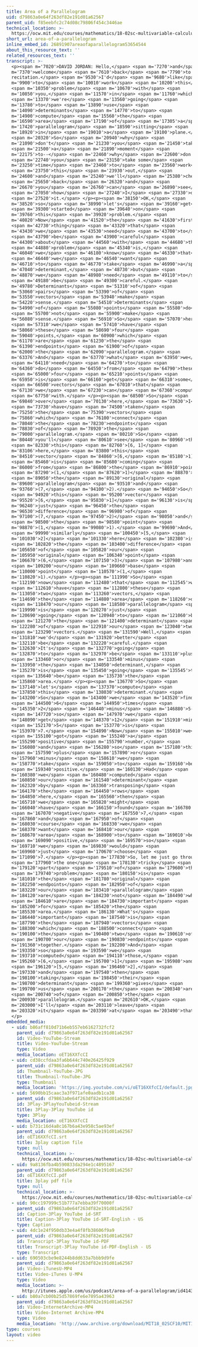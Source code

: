 ```yaml
---
title: Area of a Parallelogram
uid: d79863a0e64f263df82e191d01a62567
parent_uid: f85eebfc2c74d08c79806f454c3446ae
technical_location: >-
  https://ocw.mit.edu/courses/mathematics/18-02sc-multivariable-calculus-fall-2010/1.-vectors-and-matrices/part-a-vectors-determinants-and-planes/session-5-area-and-determinants-in-2d/area-of-a-parallelogram
short_url: area-of-a-parallelogram
inline_embed_id: 26891907areaofaparallelogram53654544
about_this_resource_text: ''
related_resources_text: ''
transcript: >-
  <p><span m='7020'>DAVID JORDAN: Hello,</span> <span m='7270'>and</span> <span
  m='7370'>welcome</span> <span m='7610'>back</span> <span m='7790'>to
  recitation.</span> <span m='9530'>I'd</span> <span m='9680'>like</span> <span
  m='9900'>to</span> <span m='10010'>work</span> <span m='10200'>this</span>
  <span m='10350'>problem</span> <span m='10670'>with</span> <span
  m='10850'>you,</span> <span m='11570'>in</span> <span m='11760'>which</span>
  <span m='13370'>we're</span> <span m='13560'>going</span> <span
  m='13780'>to</span> <span m='13890'>use</span> <span
  m='14090'>determinants</span> <span m='14770'>to</span> <span
  m='14900'>compute</span> <span m='15560'>the</span> <span
  m='16590'>area</span> <span m='17190'>of</span> <span m='17305'>a</span> <span
  m='17420'>parallelogram</span> <span m='18590'>sitting</span> <span
  m='18920'>in</span> <span m='19010'>a</span> <span m='19100'>plane.</span>
  <span m='20320'>So</span> <span m='20940'>why</span> <span
  m='21090'>don't</span> <span m='21230'>you</span> <span m='21450'>take</span>
  <span m='21500'>a</span> <span m='21890'>moment</span> <span
  m='22175'>to--</span> <span m='22460'>why</span> <span m='22600'>don't</span>
  <span m='22740'>you</span> <span m='23150'>take some</span> <span
  m='23250'>time</span> <span m='23460'>to</span> <span m='23560'>work</span>
  <span m='23750'>this</span> <span m='23930'>out,</span> <span
  m='24600'>and</span> <span m='25240'>we'll</span> <span m='25380'>check</span>
  <span m='25650'>back</span> <span m='26320'>and</span> <span
  m='26670'>you</span> <span m='26760'>can</span> <span m='26890'>see</span>
  <span m='27050'>how</span> <span m='27240'>I</span> <span m='27330'>did</span>
  <span m='27520'>it.</span> </p><p><span m='38150'>OK,</span> <span
  m='38520'>so</span> <span m='38990'>let's</span> <span m='39160'>get</span>
  <span m='39300'>started</span> <span m='39640'>on</span> <span
  m='39760'>this</span> <span m='39920'>problem.</span> <span
  m='40820'>Now</span> <span m='41520'>the</span> <span m='41630'>first</span>
  <span m='42730'>thing</span> <span m='43320'>that</span> <span
  m='43430'>we</span> <span m='43530'>need</span> <span m='43700'>to</span>
  <span m='43790'>be</span> <span m='43900'>careful</span> <span
  m='44300'>about</span> <span m='44560'>with</span> <span m='44680'>this</span>
  <span m='44880'>problem</span> <span m='45340'>is,</span> <span
  m='46040'>we</span> <span m='46180'>know</span> <span m='46330'>that</span>
  <span m='46440'>we</span> <span m='46540'>want</span> <span
  m='46710'>to</span> <span m='46770'>take</span> <span m='46990'>a</span> <span
  m='47040'>determinant,</span> <span m='48730'>but</span> <span
  m='48870'>we</span> <span m='48980'>need</span> <span m='49110'>to</span>
  <span m='49180'>be</span> <span m='49300'>careful.</span> <span
  m='49780'>Determinants</span> <span m='51310'>of</span> <span
  m='53060'>pairs</span> <span m='53390'>of</span> <span
  m='53550'>vectors</span> <span m='53940'>make</span> <span
  m='54220'>sense.</span> <span m='54510'>Determinants</span> <span
  m='54990'>of</span> <span m='55080'>points</span> <span m='55580'>do</span>
  <span m='55700'>not</span> <span m='55900'>make</span> <span
  m='56080'>sense.</span> <span m='56910'>So</span> <span m='57070'>here</span>
  <span m='57310'>we</span> <span m='57410'>have</span> <span
  m='58060'>these</span> <span m='58690'>four</span> <span
  m='59040'>points,</span> <span m='60900'>which</span> <span
  m='61170'>are</span> <span m='61230'>the</span> <span
  m='61390'>endpoints</span> <span m='61900'>of</span> <span
  m='62000'>the</span> <span m='62090'>parallelogram.</span> <span
  m='63376'>And</span> <span m='63770'>what</span> <span m='63950'>we</span>
  <span m='64110'>need</span> <span m='64270'>to</span> <span
  m='64360'>do</span> <span m='64550'>from</span> <span m='64790'>these</span>
  <span m='65000'>four</span> <span m='65210'>points</span> <span
  m='65950'>is</span> <span m='66160'>get</span> <span m='66310'>some</span>
  <span m='66500'>vectors</span> <span m='67010'>that</span> <span
  m='67130'>we</span> <span m='67230'>can</span> <span m='67360'>compute</span>
  <span m='67750'>with.</span> </p><p><span m='68500'>So</span> <span
  m='69840'>over</span> <span m='70130'>here,</span> <span m='73630'>I</span>
  <span m='73730'>have</span> <span m='74500'>taken</span> <span
  m='75250'>the</span> <span m='75390'>vectors</span> <span
  m='75860'>which</span> <span m='76100'>connect</span> <span
  m='78040'>the</span> <span m='78230'>endpoints</span> <span
  m='78830'>of</span> <span m='78920'>the</span> <span
  m='79000'>parallelogram.</span> <span m='80210'>So</span> <span
  m='80440'>you'll</span> <span m='80610'>see</span> <span m='80960'>that</span>
  <span m='82330'>this</span> <span m='82760'>[6, 1]</span> <span
  m='83106'>here,</span> <span m='83800'>this</span> <span
  m='84510'>vector</span> <span m='84860'>[6,</span> <span m='85180'>1]</span>
  <span m='85460'>is</span> <span m='85680'>coming</span> <span
  m='86000'>from</span> <span m='86800'>the</span> <span m='86910'>point</span>
  <span m='87290'>(1,</span> <span m='87620'>1)</span> <span m='88870'>in</span>
  <span m='89050'>the</span> <span m='89130'>original</span> <span
  m='89600'>parallelogram</span> <span m='93510'>and</span> <span
  m='93760'>(7,</span> <span m='94100'>2).</span> <span m='94650'>So</span>
  <span m='94920'>this</span> <span m='95200'>vector</span> <span
  m='95520'>[6,</span> <span m='95830'>1]</span> <span m='96130'>is</span> <span
  m='96240'>just</span> <span m='96450'>the</span> <span
  m='96530'>difference</span> <span m='96980'>of</span> <span
  m='97100'>(7,</span> <span m='97450'>2)</span> <span m='98050'>and</span>
  <span m='98500'>the</span> <span m='98580'>point</span> <span
  m='98870'>(1,</span> <span m='99080'>1).</span> <span m='99690'>And</span>
  <span m='99990'>similarly</span> <span m='100450'>[5,</span> <span
  m='101030'>2]</span> <span m='101330'>here</span> <span m='102380'>is</span>
  <span m='102820'>the</span> <span m='103400'>difference</span> <span
  m='105650'>of</span> <span m='105820'>our</span> <span
  m='105950'>original</span> <span m='106340'>point</span> <span
  m='106670'>(6,</span> <span m='107150'>3)</span> <span m='107980'>and</span>
  <span m='109200'>our</span> <span m='109660'>base</span> <span
  m='110000'>point</span> <span m='110570'>(1,</span> <span
  m='110820'>1).</span> </p><p><span m='111990'>So</span> <span
  m='112190'>now</span> <span m='112480'>that</span> <span m='112545'>we</span>
  <span m='112610'>have</span> <span m='112800'>these</span> <span
  m='113050'>two</span> <span m='113260'>vectors,</span> <span
  m='114690'>the</span> <span m='114880'>area</span> <span m='118260'>of</span>
  <span m='118470'>our</span> <span m='118580'>parallelogram</span> <span
  m='119990'>is</span> <span m='120270'>just</span> <span
  m='120690'>going</span> <span m='120940'>to</span> <span m='121060'>be</span>
  <span m='121270'>the</span> <span m='121400'>determinant</span> <span
  m='122280'>of</span> <span m='122910'>our</span> <span m='123040'>two</span>
  <span m='123290'>vectors.</span> <span m='131590'>Well,</span> <span
  m='131810'>we'd</span> <span m='131920'>better</span> <span
  m='132110'>be</span> <span m='132220'>careful.</span> <span
  m='132630'>It's</span> <span m='132770'>going</span> <span
  m='132870'>to</span> <span m='132970'>be</span> <span m='133110'>plus</span>
  <span m='133460'>or</span> <span m='133540'>minus</span> <span
  m='133950'>the</span> <span m='134050'>determinant,</span> <span
  m='135270'>is</span> <span m='135450'>going</span> <span m='135545'>to</span>
  <span m='135640'>be</span> <span m='135730'>the</span> <span
  m='135860'>area.</span> </p><p><span m='136770'>So</span> <span
  m='137140'>let's</span> <span m='137370'>compute</span> <span
  m='137850'>this</span> <span m='138030'>determinant.</span> <span
  m='143200'>So</span> <span m='143400'>we</span> <span m='143520'>find</span>
  <span m='144500'>6</span> <span m='144950'>times</span> <span
  m='145350'>2</span> <span m='146440'>minus</span> <span m='146880'>5--</span>
  <span m='147720'>so</span> <span m='147970'>we</span> <span
  m='148090'>get</span> <span m='148370'>12</span> <span m='151910'>minus</span>
  <span m='152170'>5</span> <span m='153770'>is</span> <span
  m='153970'>7.</span> <span m='154890'>Now</span> <span m='155010'>we</span>
  <span m='155100'>got</span> <span m='155240'>a</span> <span
  m='155290'>positive</span> <span m='155790'>number,</span> <span
  m='156080'>and</span> <span m='156280'>so</span> <span m='157180'>this</span>
  <span m='157590'>plus</span> <span m='157890'>or</span> <span
  m='157960'>minus</span> <span m='158610'>we</span> <span
  m='158770'>take</span> <span m='159050'>to</span> <span m='159160'>be</span>
  <span m='159340'>positive.</span> <span m='160130'>Had</span> <span
  m='160380'>we</span> <span m='160480'>computed</span> <span
  m='160850'>our</span> <span m='161540'>determinant</span> <span
  m='162320'>by</span> <span m='163360'>transposing</span> <span
  m='164170'>the</span> <span m='164450'>rows</span> <span
  m='164850'>here,</span> <span m='165560'>then</span> <span
  m='165710'>we</span> <span m='165820'>might</span> <span
  m='166040'>have</span> <span m='166150'>found</span> <span m='166780'>a</span>
  <span m='167070'>negative</span> <span m='167550'>7,</span> <span
  m='167860'>and</span> <span m='167950'>of</span> <span
  m='168030'>course</span> <span m='168330'>we</span> <span
  m='168370'>want</span> <span m='168410'>our</span> <span
  m='168670'>area</span> <span m='168900'>to</span> <span m='169010'>be</span>
  <span m='169090'>positive,</span> <span m='169570'>so</span> <span
  m='169710'>we</span> <span m='169830'>would</span> <span
  m='169960'>just</span> <span m='170670'>choose</span> <span
  m='171090'>7.</span> </p><p><span m='177830'>So, let me just go through</span>
  <span m='177960'>the one</span> <span m='178130'>tricky</span> <span
  m='179120'>part</span> <span m='179510'>of</span> <span m='179600'>this</span>
  <span m='179740'>problem</span> <span m='180150'>is</span> <span
  m='181010'>the</span> <span m='181780'>original</span> <span
  m='182250'>endpoints</span> <span m='182950'>of</span> <span
  m='183220'>our</span> <span m='183410'>parallelogram</span> <span
  m='184120'>are</span> <span m='184230'>not</span> <span m='184490'>what</span>
  <span m='184610'>are</span> <span m='184730'>important</span> <span
  m='185200'>for</span> <span m='185420'>the</span> <span
  m='185530'>area.</span> <span m='186130'>What's</span> <span
  m='186440'>important</span> <span m='187540'>is</span> <span
  m='187790'>the</span> <span m='187940'>vectors</span> <span
  m='188300'>which</span> <span m='188500'>connect</span> <span
  m='190100'>the</span> <span m='190400'>two</span> <span m='190610'>of</span>
  <span m='190700'>our</span> <span m='190830'>endpoints</span> <span
  m='191360'>together.</span> <span m='192200'>And</span> <span
  m='193350'>so</span> <span m='193590'>we</span> <span
  m='193710'>computed</span> <span m='194110'>those,</span> <span
  m='195260'>[6,</span> <span m='195700'>1]</span> <span m='195980'>and</span>
  <span m='196120'>[5,</span> <span m='196460'>2],</span> <span
  m='197330'>and</span> <span m='197540'>then</span> <span
  m='198100'>taking</span> <span m='198450'>their</span> <span
  m='198700'>determinant</span> <span m='199360'>gives</span> <span
  m='199700'>us</span> <span m='200170'>the</span> <span m='200340'>area</span>
  <span m='200740'>of</span> <span m='200850'>the</span> <span
  m='200930'>parallelogram.</span> <span m='202610'>OK,</span> <span
  m='203000'>I'll</span> <span m='203110'>leave</span> <span
  m='203320'>it</span> <span m='203390'>at</span> <span m='203490'>that.</span>
  </p>
embedded_media:
  - uid: b86aff810d71b6eb557eb6162732fcf2
    parent_uid: d79863a0e64f263df82e191d01a62567
    id: Video-YouTube-Stream
    title: Video-YouTube-Stream
    type: Video
    media_location: oET16XXfcCI
  - uid: cd38ccfdaa3fa6b644c740e26425f929
    parent_uid: d79863a0e64f263df82e191d01a62567
    id: Thumbnail-YouTube-JPG
    title: Thumbnail-YouTube-JPG
    type: Thumbnail
    media_location: 'https://img.youtube.com/vi/oET16XXfcCI/default.jpg'
  - uid: 5690bb15caac3a3f971afe0aadb1ca38
    parent_uid: d79863a0e64f263df82e191d01a62567
    id: 3Play-3PlayYouTubeid-Stream
    title: 3Play-3Play YouTube id
    type: 3Play
    media_location: oET16XXfcCI
  - uid: b731c16d4a8c167b6a43e958c5ae93ef
    parent_uid: d79863a0e64f263df82e191d01a62567
    id: oET16XXfcCI.srt
    title: 3play caption file
    type: null
    technical_location: >-
      https://ocw.mit.edu/courses/mathematics/18-02sc-multivariable-calculus-fall-2010/1.-vectors-and-matrices/part-a-vectors-determinants-and-planes/session-5-area-and-determinants-in-2d/area-of-a-parallelogram/oET16XXfcCI.srt
  - uid: 9a8136fba4b590833da294e1c4895167
    parent_uid: d79863a0e64f263df82e191d01a62567
    id: oET16XXfcCI.pdf
    title: 3play pdf file
    type: null
    technical_location: >-
      https://ocw.mit.edu/courses/mathematics/18-02sc-multivariable-calculus-fall-2010/1.-vectors-and-matrices/part-a-vectors-determinants-and-planes/session-5-area-and-determinants-in-2d/area-of-a-parallelogram/oET16XXfcCI.pdf
  - uid: 90cc197999c51b777a7ebba39f70000f
    parent_uid: d79863a0e64f263df82e191d01a62567
    id: Caption-3Play YouTube id-SRT
    title: Caption-3Play YouTube id-SRT-English - US
    type: Caption
  - uid: 4dc1e24f950db33e4a4f8fb38606f9a9
    parent_uid: d79863a0e64f263df82e191d01a62567
    id: Transcript-3Play YouTube id-PDF
    title: Transcript-3Play YouTube id-PDF-English - US
    type: Transcript
  - uid: 690503cbe9e8244b8dd633a7bbb9d9fe
    parent_uid: d79863a0e64f263df82e191d01a62567
    id: Video-iTunesU-MP4
    title: Video-iTunes U-MP4
    type: Video
    media_location: >-
      http://itunes.apple.com/us/podcast/area-of-a-parallelogram/id414355340?i=90322842
  - uid: b80a7cb00b25d57869fe6e7895a43963
    parent_uid: d79863a0e64f263df82e191d01a62567
    id: Video-InternetArchive-MP4
    title: Video-Internet Archive-MP4
    type: Video
    media_location: 'http://www.archive.org/download/MIT18_02SCF10/MIT18_02SCF10Rec_04_300k.mp4'
type: courses
layout: video
---
```

